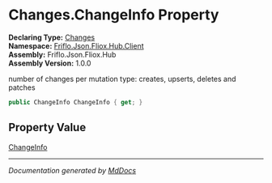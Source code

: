 ﻿<!--  
  <auto-generated>   
    The contents of this file were generated by a tool.  
    Changes to this file may be list if the file is regenerated  
  </auto-generated>   
-->

# Changes.ChangeInfo Property

**Declaring Type:** [Changes](../index.md)  
**Namespace:** [Friflo.Json.Fliox.Hub.Client](../../index.md)  
**Assembly:** Friflo.Json.Fliox.Hub  
**Assembly Version:** 1.0.0

 number of changes per mutation type: creates, upserts, deletes and patches 

```csharp
public ChangeInfo ChangeInfo { get; }
```

## Property Value

[ChangeInfo](../../../Protocol/ChangeInfo/index.md)

___

*Documentation generated by [MdDocs](https://github.com/ap0llo/mddocs)*
